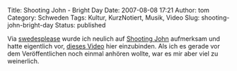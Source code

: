 Title: Shooting John - Bright Day
Date: 2007-08-08 17:21
Author: tom
Category: Schweden
Tags: Kultur, KurzNotiert, Musik, Video
Slug: shooting-john-bright-day
Status: published

Via
[swedesplease](http://swedesplease.blogspot.com/2007/07/shooting-johns-first-single-war.html)
wurde ich neulich auf [Shooting John](http://www.shootingjohn.com/)
aufmerksam und hatte eigentlich vor, [dieses
Video](http://youtube.com/watch?v=d09l2SGRH6A) hier einzubinden. Als ich
es gerade vor dem Veröffentlichen noch einmal anhören wollte, war es mir
aber viel zu weinerlich.

